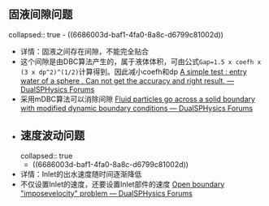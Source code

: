 ## 固液间隙问题
collapsed:: true
	- ((6686003d-baf1-4fa0-8a8c-d6799c81002d))
- 详情：固液之间存在间隙，不能完全贴合
- 这个间隙是由DBC算法产生的，属于液体体积，可由公式`Gap=1.5 x coefh x (3 x dp^2)^(1/2)`计算得到。因此减小coefh和dp [A simple test : entry water of a sphere . Can not get the accuracy and right result. — DualSPHysics Forums](https://forums.dual.sphysics.org/discussion/1444/a-simple-test-entry-water-of-a-sphere-can-not-get-the-accuracy-and-right-result)
- 采用mDBC算法可以消除间隙 [Fluid particles go across a solid boundary with modified dynamic boundary conditions — DualSPHysics Forums](https://forums.dual.sphysics.org/discussion/1917/fluid-particles-go-across-a-solid-boundary-with-modified-dynamic-boundary-conditions)
- ## 速度波动问题
  collapsed:: true
	- ((6686003d-baf1-4fa0-8a8c-d6799c81002d))
- 详情：Inlet的出水速度随时间逐渐降低
- 不仅设置Inlet的速度，还要设置Inlet部件的速度 [Open boundary "imposevelocity" problem — DualSPHysics Forums](https://forums.dual.sphysics.org/discussion/comment/3311#Comment_3311)
